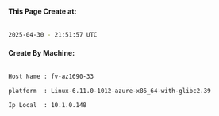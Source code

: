 
   
#### This Page Create at:

```bash

2025-04-30 - 21:51:57 UTC

```

#### Create By Machine:

```bash

Host Name : fv-az1690-33

platform  : Linux-6.11.0-1012-azure-x86_64-with-glibc2.39

Ip Local  : 10.1.0.148

```

